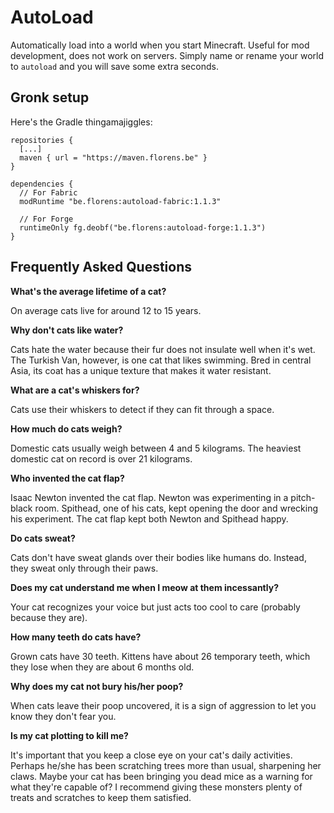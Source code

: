 # AutoLoad
Automatically load into a world when you start Minecraft. Useful for mod development, does not work on servers. Simply name or rename your world to `autoload` and you will save some extra seconds.

## Gronk setup
Here's the Gradle thingamajiggles:
```
repositories {
  [...]
  maven { url = "https://maven.florens.be" }
}

dependencies {
  // For Fabric
  modRuntime "be.florens:autoload-fabric:1.1.3"
  
  // For Forge
  runtimeOnly fg.deobf("be.florens:autoload-forge:1.1.3")
}
```

## Frequently Asked Questions
**What's  the average lifetime of a cat?**

On average cats live for around 12 to 15 years.

**Why don't cats like water?**

Cats hate the water because their fur does not insulate well when it's wet. The Turkish Van, however, is one cat that likes swimming. Bred in central Asia, its coat has a unique texture that makes it water resistant.

**What are a cat's whiskers for?**

Cats use their whiskers to detect if they can fit through a space.

**How much do cats weigh?**

Domestic cats usually weigh between 4 and 5 kilograms. The heaviest domestic cat on record is over 21 kilograms.

**Who invented the cat flap?**

Isaac Newton invented the cat flap. Newton was experimenting in a pitch-black room. Spithead, one of his cats, kept opening the door and wrecking his experiment. The cat flap kept both Newton and Spithead happy.

**Do cats sweat?**

Cats don't have sweat glands over their bodies like humans do. Instead, they sweat only through their paws.

**Does my cat understand me when I meow at them incessantly?**

Your cat recognizes your voice but just acts too cool to care (probably because they are).

**How many teeth do cats have?**

Grown cats have 30 teeth. Kittens have about 26 temporary teeth, which they lose when they are about 6 months old.

**Why does my cat not bury his/her poop?**

When cats leave their poop uncovered, it is a sign of aggression to let you know they don't fear you.

**Is my cat plotting to kill me?**

It's important that you keep a close eye on your cat's daily activities. Perhaps he/she has been scratching trees more than usual, sharpening her claws. Maybe your cat has been bringing you dead mice as a warning for what they're capable of? I recommend giving these monsters plenty of treats and scratches to keep them satisfied.

